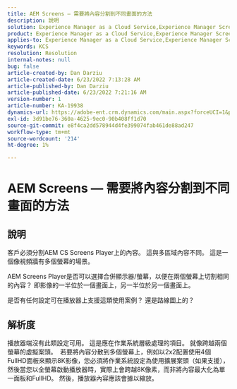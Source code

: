 ```yaml
---
title: AEM Screens — 需要將內容分割到不同畫面的方法
description: 說明
solution: Experience Manager as a Cloud Service,Experience Manager Screens
product: Experience Manager as a Cloud Service,Experience Manager Screens
applies-to: Experience Manager as a Cloud Service,Experience Manager Screens
keywords: KCS
resolution: Resolution
internal-notes: null
bug: false
article-created-by: Dan Darziu
article-created-date: 6/23/2022 7:13:28 AM
article-published-by: Dan Darziu
article-published-date: 6/23/2022 7:21:16 AM
version-number: 1
article-number: KA-19938
dynamics-url: https://adobe-ent.crm.dynamics.com/main.aspx?forceUCI=1&pagetype=entityrecord&etn=knowledgearticle&id=22e0f8f5-c3f2-ec11-bb3d-6045bd01565f
exl-id: 3d91be76-360a-4625-9ec0-90b408ff1d70
source-git-commit: e8f4ca2dd578944d4fe399074fab461de88ad247
workflow-type: tm+mt
source-wordcount: '214'
ht-degree: 1%

---
```


# AEM Screens — 需要將內容分割到不同畫面的方法

## 說明


客戶必須分割AEM CS Screens Player上的內容。 這與多區域內容不同。 這是一個像視頻牆有多個螢幕的場景。

AEM Screens Player是否可以選擇合併顯示器/螢幕，以便在兩個螢幕上切割相同的內容？ 即影像的一半位於一個畫面上，另一半位於另一個畫面上。

是否有任何設定可在播放器上支援這類使用案例？ 還是路線圖上的？


## 解析度


播放器端沒有此類設定可用。
這是應在作業系統層級處理的項目。 就像跨越兩個螢幕的虛擬案頭。 
若要將內容分散到多個螢幕上，例如以2x2配置使用4個FullHD面板來顯示8K影像，您必須將作業系統設定為使用擴展案頭（如果支援），然後當您以全螢幕啟動播放器時，實際上會跨越8K像素，而非將內容最大化為單一面板和FullHD。 然後，播放器內容應該會據以縮放。
